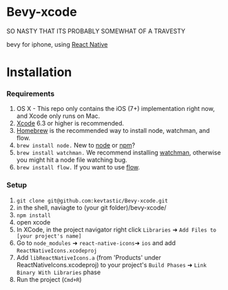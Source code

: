 # Bevy-xcode #

SO NASTY THAT ITS PROBABLY SOMEWHAT OF A TRAVESTY

bevy for iphone, using <a href='https://facebook.github.io/react-native/'>React Native</a>

# Installation #

### Requirements ###
1. OS X - This repo only contains the iOS (7+) implementation right now, and Xcode only runs on Mac.
2. <a href='https://developer.apple.com/xcode/downloads/'>Xcode</a> 6.3 or higher is recommended.
3. <a href='http://brew.sh/'>Homebrew</a> is the recommended way to install node, watchman, and flow.
4. ```brew install node.``` New to <a href='https://nodejs.org/'>node</a> or <a href='https://docs.npmjs.com/'>npm</a>?
5. ```brew install watchman.``` We recommend installing <a href='https://facebook.github.io/watchman/docs/install.html'>watchman</a>, otherwise you might hit a node file watching bug.
6. ```brew install flow.``` If you want to use <a href='http://www.flowtype.org/'>flow</a>.

### Setup ###
1. ```git clone git@github.com:kevtastic/Bevy-xcode.git```
3. in the shell, naviagte to (your git folder)/bevy-xcode/
4. ```npm install```
5. open xcode
7. In XCode, in the project navigator right click `Libraries` ➜ `Add Files to [your project's name]`
8. Go to `node_modules` ➜ `react-native-icons`➜ `ios` and add `ReactNativeIcons.xcodeproj` 
9. Add `libReactNativeIcons.a` (from 'Products' under ReactNativeIcons.xcodeproj) to your project's `Build Phases` ➜ `Link Binary With Libraries` phase
11. Run the project (`Cmd+R`)
